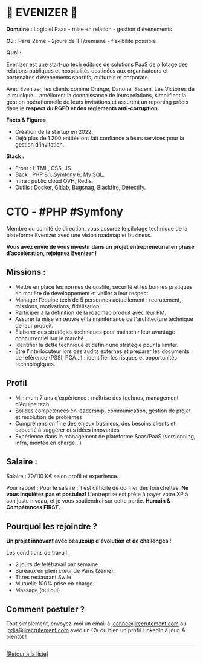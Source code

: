 # 📨 EVENIZER 📨

**Domaine :** Logiciel Paas - mise en relation - gestion d'évènements 

**Où :** Paris 2ème - 2jours de TT/semaine - flexibilité possible 

**Quoi :** 

Evenizer est une start-up tech éditrice de solutions PaaS de pilotage des relations publiques et hospitalités destinées aux organisateurs et partenaires d’événements sportifs, culturels et corporate. 

Avec Evenizer, les clients comme Orange, Danone, Sacem, Les Victoires de la musique… améliorent la connaissance de leurs relations, simplifient la gestion opérationnelle de leurs invitations et assurent un reporting précis dans le **respect du RGPD et des règlements anti-corruption.**

**Facts & Figures**

* Création de la startup en 2022.
* Déjà plus de 1 200 entités ont fait confiance à leurs services pour la gestion d'invitation. 

**Stack :** 

* Front : HTML, CSS, JS.
* Back : PHP 8.1, Symfony 6, My SQL.
* Infra : public cloud OVH, Redis.
* Outils : Docker, Gitlab, Bugsnag, Blackfire, Detectify.

# CTO - #PHP #Symfony

Membre du comité de direction, vous assurez le pilotage technique de la plateforme Evenizer avec une vision roadmap et business.

**Vous avez envie de vous investir dans un projet entrepreneurial en phase d’accélération, rejoignez Evenizer !**

## Missions : 

* Mettre en place les normes de qualité, sécurité et les bonnes pratiques en matière de développement et veiller à leur respect.
* Manager l’équipe tech de 5 personnes actuellement : recrutement, missions, motivations, fidélisation.
* Participer à la définition de la roadmap produit avec leur PM.
* Assurer la mise en œuvre et la maintenance de l'architecture technique de leur produit.
* Élaborer des stratégies techniques pour maintenir leur avantage concurrentiel sur le marché.
* Identifier la dette technique et définir une stratégie pour la limiter.
* Être l’interlocuteur lors des audits externes et préparer les documents de référence (PSSI, PCA…) : identifier les risques et opportunités technologiques.

## Profil 

* Minimum 7 ans d’expérience : maîtrise des technos, management d’équipe tech 
* Solides compétences en leadership, communication, gestion de projet et résolution de problèmes 
* Compréhension fine des enjeux business, des besoins clients et capacité à suggérer des idées innovantes 
* Expérience dans le management de plateforme Saas/PaaS (versionning, infra, montée en charge…)

## Salaire : 

Salaire : 70/110 K€ selon profil et expérience. 

Pour rappel :  Pour le salaire : il est difficile de donner des fourchettes. **Ne vous inquiétez pas et postulez!** L'entreprise est prête à payer votre XP à son juste niveau, et je vous soutiendrai sur cette partie. **Humain & Compétences FIRST.**

## Pourquoi les rejoindre ?

**Un projet innovant avec beaucoup d'évolution et de challenges !**

Les conditions de travail : 
- 2 jours de télétravail par semaine.
- Bureaux en plein cœur de Paris (2ème).
- Titres restaurant Swile.
- Mutuelle 100% prise en charge.
- Massage (oui oui)

## Comment postuler ?

Tout simplement, envoyez-moi un email à jeanne@jlrecrutement.com ou jodia@jlrecrutement.com avec un CV ou bien un profil LinkedIn à jour. À bientôt ! 

----
<a href="https://github.com/jlondiche/job-board-php/blob/master/README.md">[Retour a la liste]</a>